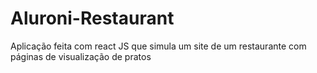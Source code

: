 # Aluroni-Restaurant
Aplicação feita com react JS que simula um site de um restaurante com páginas de visualização de pratos
